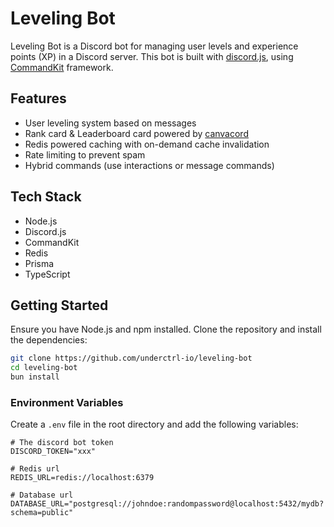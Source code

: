 # Leveling Bot

Leveling Bot is a Discord bot for managing user levels and experience points (XP) in a Discord server. This bot is built with [discord.js](https://discord.js.org), using [CommandKit](https://commandkit.dev) framework.

## Features

- User leveling system based on messages
- Rank card & Leaderboard card powered by [canvacord](https://canvacord.neplex.dev)
- Redis powered caching with on-demand cache invalidation
- Rate limiting to prevent spam
- Hybrid commands (use interactions or message commands)

## Tech Stack

- Node.js
- Discord.js
- CommandKit
- Redis
- Prisma
- TypeScript

## Getting Started

Ensure you have Node.js and npm installed. Clone the repository and install the dependencies:

```bash
git clone https://github.com/underctrl-io/leveling-bot
cd leveling-bot
bun install
```

### Environment Variables

Create a `.env` file in the root directory and add the following variables:

```env
# The discord bot token
DISCORD_TOKEN="xxx"

# Redis url
REDIS_URL=redis://localhost:6379

# Database url
DATABASE_URL="postgresql://johndoe:randompassword@localhost:5432/mydb?schema=public"
```
